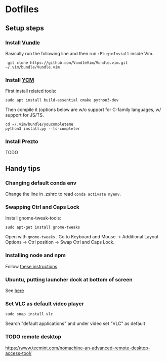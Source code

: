 # Dotfiles 

## Setup steps 

### Install [Vundle](https://github.com/VundleVim/Vundle.vim)

Basically run the following line and then run `:PluginInstall` inside Vim.

```
 git clone https://github.com/VundleVim/Vundle.vim.git ~/.vim/bundle/Vundle.vim
```

### Install [YCM](https://github.com/ycm-core/YouCompleteMe)

First install related tools: 

```
sudo apt install build-essential cmake python3-dev
```

Then compile it (options below are w/o support for C-family languages, w/ 
support for JS/TS.

```
cd ~/.vim/bundle/youcompleteme
python3 install.py --ts-completer
```

### Install Prezto
TODO

## Handy tips

### Changing default conda env

Change the line in .zshrc to read `conda activate myenv`. 

### Swapping Ctrl and Caps Lock

Install gnome-tweak-tools: 

`sudo apt-get install gnome-tweaks`

Open with `gnome-tweaks.` Go to Keyboard and Mouse -> Additional Layout Options -> Ctrl position -> Swap Ctrl and Caps Lock.

### Installing node and npm 

Follow [these instructions](https://github.com/nodesource/distributions/#deb)

### Ubuntu, putting launcher dock at bottom of screen 

See [here](https://www.howtogeek.com/349697/how-to-move-ubuntu%E2%80%99s-launcher-bar-to-the-bottom-or-right/)

### Set VLC as default video player 

`sudo snap install vlc`

Search "default applications" and under video set "VLC" as default

### TODO remote desktop 
https://www.tecmint.com/nomachine-an-advanced-remote-desktop-access-tool/
